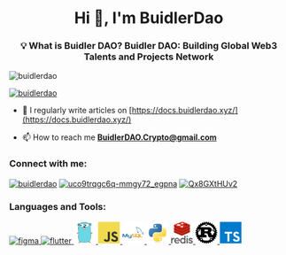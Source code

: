 <h1 align="center">Hi 👋, I'm BuidlerDao</h1>
<h3 align="center">💡 What is Buidler DAO? Buidler DAO: Building Global Web3 Talents and Projects Network</h3>

<p align="left"> <img src="https://komarev.com/ghpvc/?username=buidlerdao&label=Profile%20views&color=0e75b6&style=flat" alt="buidlerdao" /> </p>

<p align="left"> <a href="https://twitter.com/buidlerdao" target="blank"><img src="https://img.shields.io/twitter/follow/buidlerdao?logo=twitter&style=for-the-badge" alt="buidlerdao" /></a> </p>

- 📝 I regularly write articles on [https://docs.buidlerdao.xyz/](https://docs.buidlerdao.xyz/)

- 📫 How to reach me **BuidlerDAO.Crypto@gmail.com**

<h3 align="left">Connect with me:</h3>
<p align="left">
<a href="https://twitter.com/buidlerdao" target="blank"><img align="center" src="https://raw.githubusercontent.com/rahuldkjain/github-profile-readme-generator/master/src/images/icons/Social/twitter.svg" alt="buidlerdao" height="30" width="40" /></a>
<a href="https://www.youtube.com/c/uco9trqgc6q-mmgy72_egpna" target="blank"><img align="center" src="https://raw.githubusercontent.com/rahuldkjain/github-profile-readme-generator/master/src/images/icons/Social/youtube.svg" alt="uco9trqgc6q-mmgy72_egpna" height="30" width="40" /></a>
<a href="https://discord.gg/Qx8GXtHUv2" target="blank"><img align="center" src="https://raw.githubusercontent.com/rahuldkjain/github-profile-readme-generator/master/src/images/icons/Social/discord.svg" alt="Qx8GXtHUv2" height="30" width="40" /></a>
</p>

<h3 align="left">Languages and Tools:</h3>
<p align="left"> <a href="https://www.figma.com/" target="_blank" rel="noreferrer"> <img src="https://www.vectorlogo.zone/logos/figma/figma-icon.svg" alt="figma" width="40" height="40"/> </a> <a href="https://flutter.dev" target="_blank" rel="noreferrer"> <img src="https://www.vectorlogo.zone/logos/flutterio/flutterio-icon.svg" alt="flutter" width="40" height="40"/> </a> <a href="https://golang.org" target="_blank" rel="noreferrer"> <img src="https://raw.githubusercontent.com/devicons/devicon/master/icons/go/go-original.svg" alt="go" width="40" height="40"/> </a> <a href="https://developer.mozilla.org/en-US/docs/Web/JavaScript" target="_blank" rel="noreferrer"> <img src="https://raw.githubusercontent.com/devicons/devicon/master/icons/javascript/javascript-original.svg" alt="javascript" width="40" height="40"/> </a> <a href="https://www.mysql.com/" target="_blank" rel="noreferrer"> <img src="https://raw.githubusercontent.com/devicons/devicon/master/icons/mysql/mysql-original-wordmark.svg" alt="mysql" width="40" height="40"/> </a> <a href="https://www.python.org" target="_blank" rel="noreferrer"> <img src="https://raw.githubusercontent.com/devicons/devicon/master/icons/python/python-original.svg" alt="python" width="40" height="40"/> </a> <a href="https://redis.io" target="_blank" rel="noreferrer"> <img src="https://raw.githubusercontent.com/devicons/devicon/master/icons/redis/redis-original-wordmark.svg" alt="redis" width="40" height="40"/> </a> <a href="https://www.rust-lang.org" target="_blank" rel="noreferrer"> <img src="https://raw.githubusercontent.com/devicons/devicon/master/icons/rust/rust-plain.svg" alt="rust" width="40" height="40"/> </a> <a href="https://www.typescriptlang.org/" target="_blank" rel="noreferrer"> <img src="https://raw.githubusercontent.com/devicons/devicon/master/icons/typescript/typescript-original.svg" alt="typescript" width="40" height="40"/> </a> </p>
